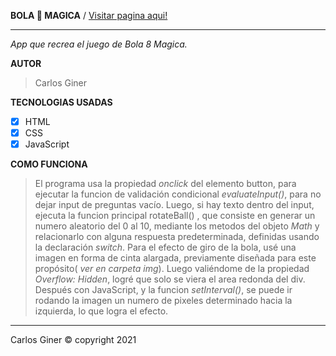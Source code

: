  **BOLA 🎱 MAGICA** /  [Visitar pagina aqui!](https://carlosginer.github.io/Magic_8_ball/)
___________________________________________________________________________________________________________________________________________________________________________________

*App que recrea el juego de Bola 8 Magica.* 



**AUTOR** 

> Carlos Giner


**TECNOLOGIAS USADAS**

- [x] HTML
- [x] CSS
- [x] JavaScript

**COMO FUNCIONA**

> El programa usa la propiedad *onclick* del elemento button, para ejecutar la funcion de validación condicional *evaluateInput()*, para no dejar input de preguntas vacío. Luego, si hay texto dentro del input, ejecuta la funcion principal rotateBall() , que consiste en generar un numero aleatorio del 0 al 10, mediante los metodos del objeto *Math* y relacionarlo con alguna respuesta predeterminada, definidas usando la declaración *switch*.  Para el efecto de giro de la bola, usé una imagen en forma de cinta alargada, previamente diseñada para este propósito( *ver en carpeta img*). Luego valiéndome de la propiedad
*Overflow: Hidden*, logré que solo se viera el area redonda del div. Después con JavaScript, y la funcion *setInterval()*, se puede ir rodando la imagen un numero de pixeles determinado hacia la izquierda, lo que logra el efecto. 

_________________________________________________________________________________________________________________________________________________________________________________
Carlos Giner © copyright 2021



